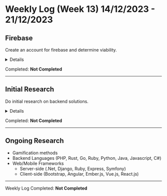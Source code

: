 # Weekly Log (Week 13) 14/12/2023 - 21/12/2023

## Firebase
Create an account for firebase and determine viability.
<details>
	Create the account, determine if mvc frameworks can be installed and used, determine if node.js can be used.
</details>

Completed: **Not Completed**  

---

## Initial Research
Do initial research on backend solutions.
<details>
	Do some initial research on backend solutions (Rust, Go, MVC Frameworks, node.js)
</details>

Completed: **Not Completed**

---

## Ongoing Research
- Gamification methods
- Backend Languages (PHP, Rust, Go, Ruby, Python, Java, Javascript, C#)
- Web/Mobile Frameworks
	- Server-side (.Net, Django, Ruby, Express, Symfony)
	- Client-side (Bootstrap, Angular, Ember.js, Vue.js, React.js)

---

Weekly Log Completed: **Not Completed**  